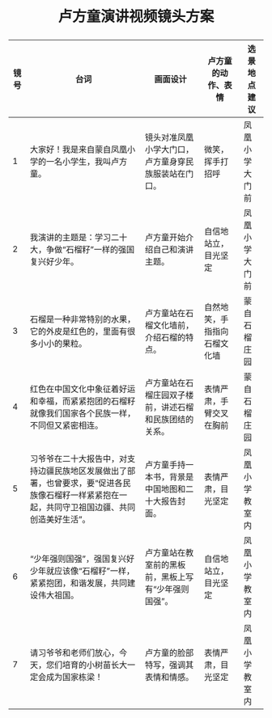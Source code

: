 # <p align="center">卢方童演讲视频镜头方案</p>


| 镜号 | 台词                                           | 画面设计                                  | 卢方童的动作、表情  | 选景地点建议       |
|------|------------------------------------------------|-------------------------------------------|---------------------|--------------------|
| 1    | 大家好！我是来自蒙自凤凰小学的一名小学生，我叫卢方童。 | 镜头对准凤凰小学大门口，卢方童身穿民族服装站在门口。 | 微笑，挥手打招呼  | 凤凰小学大门前     |
| 2    | 我演讲的主题是：学习二十大，争做“石榴籽”一样的强国复兴好少年。 | 卢方童开始介绍自己和演讲主题。             | 自信地站立，目光坚定 | 凤凰小学大门前     |
| 3    | 石榴是一种非常特别的水果，它的外皮是红色的，里面有很多小小的果粒。 | 卢方童站在石榴文化墙前，介绍石榴的特点。  | 自然地笑，手指指向石榴文化墙 | 蒙自石榴庄园       |
| 4    | 红色在中国文化中象征着好运和幸福，而紧紧抱团的石榴籽就像我们国家各个民族一样，不同但又紧密相连。 | 卢方童站在石榴庄园双子楼前，讲述石榴和民族团结的关系。 | 表情严肃，手臂交叉在胸前 | 蒙自石榴庄园       |
| 5    | 习爷爷在二十大报告中，对支持边疆民族地区发展做出了部署，也曾要求，要“促进各民族像石榴籽一样紧紧抱在一起，共同守卫祖国边疆、共同创造美好生活”。 | 卢方童手持一本书，背景是中国地图和二十大报告封面。 | 表情严肃，目光坚定  | 凤凰小学教室内     |
| 6    | “少年强则国强”，强国复兴好少年就应该像“石榴籽”一样，紧紧抱团，和谐发展，共同建设伟大祖国。 | 卢方童站在教室前的黑板前，黑板上写有“少年强则国强”。 | 自信地站立，目光坚定 | 凤凰小学教室内     |
| 7    | 请习爷爷和老师们放心，今天，您们培育的小树苗长大一定会成为国家栋梁！ | 卢方童的脸部特写，强调其表情和情感。       | 表情严肃，目光坚定  | 凤凰小学教室内     |
